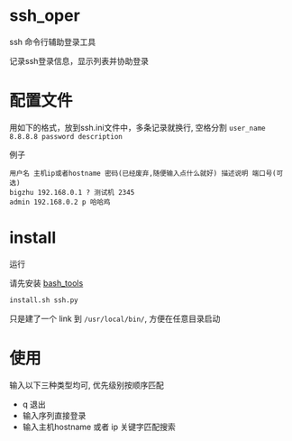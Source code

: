 # ssh_oper

ssh 命令行辅助登录工具

记录ssh登录信息，显示列表并协助登录

# 配置文件
用如下的格式，放到ssh.ini文件中，多条记录就换行, 空格分割
`user_name 8.8.8.8 password description`

例子

```
用户名 主机ip或者hostname 密码(已经废弃,随便输入点什么就好) 描述说明 端口号(可选) 
bigzhu 192.168.0.1 ? 测试机 2345
admin 192.168.0.2 p 哈哈鸡
```


# install
运行

请先安装 [bash_tools](https://github.com/bigzhu/bash_tools)

```bash
install.sh ssh.py
```

只是建了一个 link 到 `/usr/local/bin/`, 方便在任意目录启动

# 使用

输入以下三种类型均可, 优先级别按顺序匹配

- q 退出
- 输入序列直接登录
- 输入主机hostname 或者 ip 关键字匹配搜索
